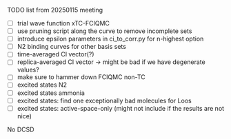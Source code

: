TODO list from 20250115 meeting

- [ ] trial wave function xTC-FCIQMC
- [ ] use pruning script along the curve to remove incomplete sets
- [ ] introduce epsilon parameters in ci_to_corr.py for n-highest option
- [ ] N2 binding curves for other basis sets
- [ ] time-averaged CI vector(?)
- [ ] replica-averaged CI vector -> might be bad if we have degenerate values?
- [ ] make sure to hammer down FCIQMC non-TC
- [ ] excited states N2
- [ ] excited states ammonia
- [ ] excited states: find one exceptionally bad molecules for Loos
- [ ] excited states: active-space-only (might not include if the results are not nice)

No DCSD
